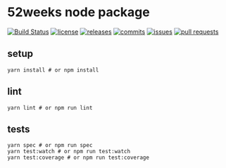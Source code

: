 # 52weeks node package

[![Build Status](https://travis-ci.org/nandomoreirame/52weeks-pkg.svg?branch=master)](https://travis-ci.org/nandomoreirame/52weeks-pkg) [![license](https://badgen.net/github/license/nandomoreirame/52weeks-pkg)](/LICENSE) [![releases](https://badgen.net/github/releases/nandomoreirame/52weeks-pkg)](https://github.com/nandomoreirame/52weeks-pkg/releases) [![commits](https://badgen.net/github/commits/nandomoreirame/52weeks-pkg)](https://github.com/nandomoreirame/52weeks-pkg/commits) [![issues](https://badgen.net/github/issues/nandomoreirame/52weeks-pkg)](https://github.com/nandomoreirame/52weeks-pkg/issues) [![pull requests](https://badgen.net/github/prs/nandomoreirame/52weeks-pkg)](https://github.com/nandomoreirame/52weeks-pkg/pulls)

## setup

```
yarn install # or npm install
```

## lint

```
yarn lint # or npm run lint
```

## tests

```
yarn spec # or npm run spec
yarn test:watch # or npm run test:watch
yarn test:coverage # or npm run test:coverage
```
